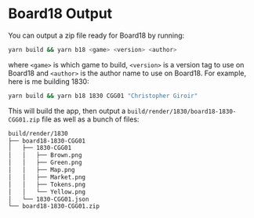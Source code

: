 # Board18 Output

You can output a zip file ready for Board18 by running:

```sh
yarn build && yarn b18 <game> <version> <author>
```

where `<game>` is which game to build, `<version>` is a version tag to use on
Board18 and `<author>` is the author name to use on Board18. For example, here
is me building 1830:

```sh
yarn build && yarn b18 1830 CGG01 "Christopher Giroir"
```

This will build the app, then output a
`build/render/1830/board18-1830-CGG01.zip` file as well as a bunch of files:

```sh
build/render/1830
├── board18-1830-CGG01
│   ├── 1830-CGG01
│   │   ├── Brown.png
│   │   ├── Green.png
│   │   ├── Map.png
│   │   ├── Market.png
│   │   ├── Tokens.png
│   │   └── Yellow.png
│   └── 1830-CGG01.json
└── board18-1830-CGG01.zip
```
